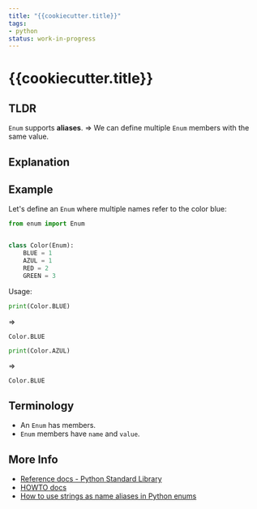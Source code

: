 ```yaml
---
title: "{{cookiecutter.title}}"
tags:
- python
status: work-in-progress
---
```


# {{cookiecutter.title}}

## TLDR

`Enum` supports **aliases**.
=>
We can define multiple `Enum` members with the same value.

## Explanation

## Example

Let's define an `Enum` where multiple names refer to the color blue:

```python
from enum import Enum


class Color(Enum):
    BLUE = 1
    AZUL = 1
    RED = 2
    GREEN = 3
```

Usage:

```python
print(Color.BLUE)
```

=>

```
Color.BLUE
```

```python
print(Color.AZUL)
```

=>

```
Color.BLUE
```

## Terminology

* An `Enum` has members.
* `Enum` members have `name` and `value`.

## More Info

* [Reference docs - Python Standard Library]({{cookiecutter.reference_docs}})
* [HOWTO docs]({{cookiecutter.howto_docs}})
* [How to use strings as name aliases in Python enums](https://www.notinventedhere.org/articles/python/how-to-use-strings-as-name-aliases-in-python-enums.html)
